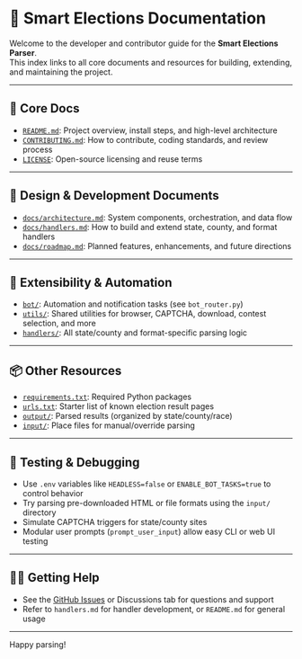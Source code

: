 # 📁 Smart Elections Documentation

Welcome to the developer and contributor guide for the **Smart Elections Parser**.  
This index links to all core documents and resources for building, extending, and maintaining the project.

---

## 🧭 Core Docs

- [`README.md`](../README.md): Project overview, install steps, and high-level architecture
- [`CONTRIBUTING.md`](../CONTRIBUTING.md): How to contribute, coding standards, and review process
- [`LICENSE`](../LICENSE): Open-source licensing and reuse terms

---

## 📄 Design & Development Documents

- [`docs/architecture.md`](architecture.md): System components, orchestration, and data flow
- [`docs/handlers.md`](handlers.md): How to build and extend state, county, and format handlers
- [`docs/roadmap.md`](roadmap.md): Planned features, enhancements, and future directions

---

## 🧩 Extensibility & Automation

- [`bot/`](../bot/): Automation and notification tasks (see `bot_router.py`)
- [`utils/`](../utils/): Shared utilities for browser, CAPTCHA, download, contest selection, and more
- [`handlers/`](../handlers/): All state/county and format-specific parsing logic

---

## 📦 Other Resources

- [`requirements.txt`](../requirements.txt): Required Python packages
- [`urls.txt`](../urls.txt): Starter list of known election result pages
- [`output/`](../output/): Parsed results (organized by state/county/race)
- [`input/`](../input/): Place files for manual/override parsing

---

## 🧪 Testing & Debugging

- Use `.env` variables like `HEADLESS=false` or `ENABLE_BOT_TASKS=true` to control behavior
- Try parsing pre-downloaded HTML or file formats using the `input/` directory
- Simulate CAPTCHA triggers for state/county sites
- Modular user prompts (`prompt_user_input`) allow easy CLI or web UI testing

---

## 🙋‍♀️ Getting Help

- See the [GitHub Issues](https://github.com/Basic-Nature/html_Parser_prototype) or Discussions tab for questions and support
- Refer to `handlers.md` for handler development, or `README.md` for general usage

---

Happy parsing!
